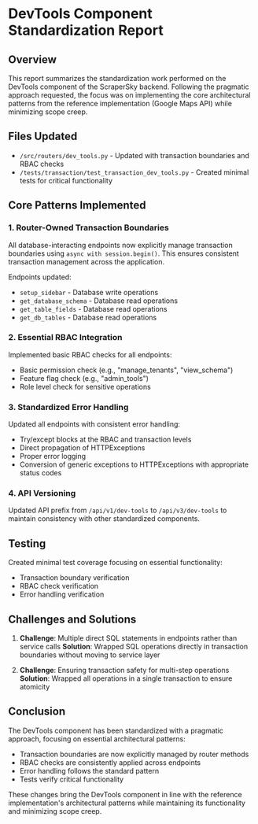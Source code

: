 # DevTools Component Standardization Report

## Overview

This report summarizes the standardization work performed on the DevTools component of the ScraperSky backend. Following the pragmatic approach requested, the focus was on implementing the core architectural patterns from the reference implementation (Google Maps API) while minimizing scope creep.

## Files Updated

- `/src/routers/dev_tools.py` - Updated with transaction boundaries and RBAC checks
- `/tests/transaction/test_transaction_dev_tools.py` - Created minimal tests for critical functionality

## Core Patterns Implemented

### 1. Router-Owned Transaction Boundaries

All database-interacting endpoints now explicitly manage transaction boundaries using `async with session.begin()`. This ensures consistent transaction management across the application.

Endpoints updated:
- `setup_sidebar` - Database write operations
- `get_database_schema` - Database read operations
- `get_table_fields` - Database read operations
- `get_db_tables` - Database read operations

### 2. Essential RBAC Integration

Implemented basic RBAC checks for all endpoints:
- Basic permission check (e.g., "manage_tenants", "view_schema")
- Feature flag check (e.g., "admin_tools")
- Role level check for sensitive operations

### 3. Standardized Error Handling

Updated all endpoints with consistent error handling:
- Try/except blocks at the RBAC and transaction levels
- Direct propagation of HTTPExceptions
- Proper error logging
- Conversion of generic exceptions to HTTPExceptions with appropriate status codes

### 4. API Versioning

Updated API prefix from `/api/v1/dev-tools` to `/api/v3/dev-tools` to maintain consistency with other standardized components.

## Testing

Created minimal test coverage focusing on essential functionality:
- Transaction boundary verification
- RBAC check verification
- Error handling verification

## Challenges and Solutions

1. **Challenge**: Multiple direct SQL statements in endpoints rather than service calls
   **Solution**: Wrapped SQL operations directly in transaction boundaries without moving to service layer

2. **Challenge**: Ensuring transaction safety for multi-step operations
   **Solution**: Wrapped all operations in a single transaction to ensure atomicity

## Conclusion

The DevTools component has been standardized with a pragmatic approach, focusing on essential architectural patterns:
- Transaction boundaries are now explicitly managed by router methods
- RBAC checks are consistently applied across endpoints
- Error handling follows the standard pattern
- Tests verify critical functionality

These changes bring the DevTools component in line with the reference implementation's architectural patterns while maintaining its functionality and minimizing scope creep.